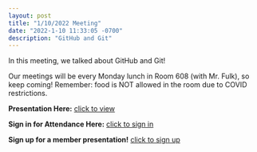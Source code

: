 ```yaml
---
layout: post
title: "1/10/2022 Meeting"
date: "2022-1-10 11:33:05 -0700"
description: "GitHub and Git"
---
```


In this meeting, we talked about GitHub and Git!

Our meetings will be every Monday lunch in Room 608 (with Mr. Fulk), so keep coming! Remember: food is NOT allowed in the room due to COVID restrictions.

**Presentation Here:** [click to view](https://docs.google.com/presentation/d/1uZi0Z2t5bRT5i_XnjuuJELzD7prC2ASb/edit?usp=sharing&ouid=117404528484703781136&rtpof=true&sd=true)

**Sign in for Attendance Here:** [click to sign in](http://tinyurl.com/lhscsattendance)

**Sign up for a member presentation!** [click to sign up](http://tinyurl.com/csclubmember2021)


